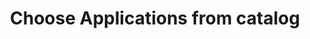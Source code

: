 ﻿---
title: "Choose Applications from catalog"
toc: true
tag: developers
category: "API Management"
---
